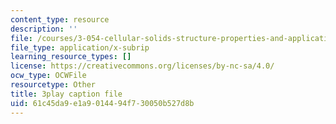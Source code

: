```yaml
---
content_type: resource
description: ''
file: /courses/3-054-cellular-solids-structure-properties-and-applications-spring-2015/61c45da9e1a9014494f730050b527d8b_jJvVmdkiD3Y.srt
file_type: application/x-subrip
learning_resource_types: []
license: https://creativecommons.org/licenses/by-nc-sa/4.0/
ocw_type: OCWFile
resourcetype: Other
title: 3play caption file
uid: 61c45da9-e1a9-0144-94f7-30050b527d8b
---
```

